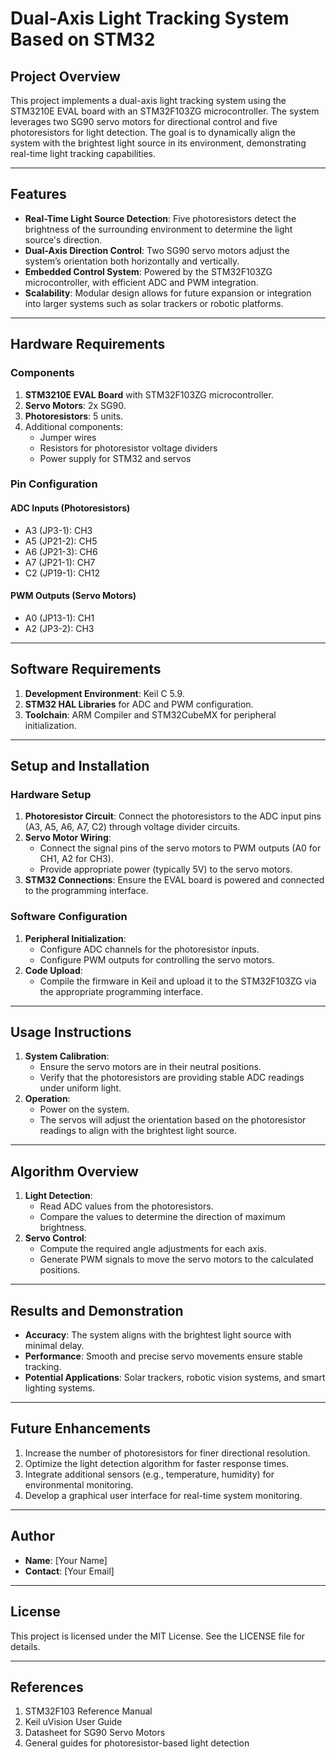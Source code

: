 
# Dual-Axis Light Tracking System Based on STM32

## Project Overview

This project implements a dual-axis light tracking system using the STM3210E EVAL board with an STM32F103ZG microcontroller. The system leverages two SG90 servo motors for directional control and five photoresistors for light detection. The goal is to dynamically align the system with the brightest light source in its environment, demonstrating real-time light tracking capabilities.

---

## Features

- **Real-Time Light Source Detection**: Five photoresistors detect the brightness of the surrounding environment to determine the light source's direction.
- **Dual-Axis Direction Control**: Two SG90 servo motors adjust the system’s orientation both horizontally and vertically.
- **Embedded Control System**: Powered by the STM32F103ZG microcontroller, with efficient ADC and PWM integration.
- **Scalability**: Modular design allows for future expansion or integration into larger systems such as solar trackers or robotic platforms.

---

## Hardware Requirements

### Components

1. **STM3210E EVAL Board** with STM32F103ZG microcontroller.
2. **Servo Motors**: 2x SG90.
3. **Photoresistors**: 5 units.
4. Additional components:
   - Jumper wires
   - Resistors for photoresistor voltage dividers
   - Power supply for STM32 and servos

### Pin Configuration

#### ADC Inputs (Photoresistors)

- A3 (JP3-1): CH3
- A5 (JP21-2): CH5
- A6 (JP21-3): CH6
- A7 (JP21-1): CH7
- C2 (JP19-1): CH12

#### PWM Outputs (Servo Motors)

- A0 (JP13-1): CH1
- A2 (JP3-2): CH3

---

## Software Requirements

1. **Development Environment**: Keil C 5.9.
2. **STM32 HAL Libraries** for ADC and PWM configuration.
3. **Toolchain**: ARM Compiler and STM32CubeMX for peripheral initialization.

---

## Setup and Installation

### Hardware Setup

1. **Photoresistor Circuit**: Connect the photoresistors to the ADC input pins (A3, A5, A6, A7, C2) through voltage divider circuits.
2. **Servo Motor Wiring**:
   - Connect the signal pins of the servo motors to PWM outputs (A0 for CH1, A2 for CH3).
   - Provide appropriate power (typically 5V) to the servo motors.
3. **STM32 Connections**: Ensure the EVAL board is powered and connected to the programming interface.

### Software Configuration

1. **Peripheral Initialization**:
   - Configure ADC channels for the photoresistor inputs.
   - Configure PWM outputs for controlling the servo motors.
2. **Code Upload**:
   - Compile the firmware in Keil and upload it to the STM32F103ZG via the appropriate programming interface.

---

## Usage Instructions

1. **System Calibration**:
   - Ensure the servo motors are in their neutral positions.
   - Verify that the photoresistors are providing stable ADC readings under uniform light.
2. **Operation**:
   - Power on the system.
   - The servos will adjust the orientation based on the photoresistor readings to align with the brightest light source.

---

## Algorithm Overview

1. **Light Detection**:
   - Read ADC values from the photoresistors.
   - Compare the values to determine the direction of maximum brightness.
2. **Servo Control**:
   - Compute the required angle adjustments for each axis.
   - Generate PWM signals to move the servo motors to the calculated positions.

---

## Results and Demonstration

- **Accuracy**: The system aligns with the brightest light source with minimal delay.
- **Performance**: Smooth and precise servo movements ensure stable tracking.
- **Potential Applications**: Solar trackers, robotic vision systems, and smart lighting systems.

---

## Future Enhancements

1. Increase the number of photoresistors for finer directional resolution.
2. Optimize the light detection algorithm for faster response times.
3. Integrate additional sensors (e.g., temperature, humidity) for environmental monitoring.
4. Develop a graphical user interface for real-time system monitoring.

---

## Author

- **Name**: [Your Name]
- **Contact**: [Your Email]

---

## License

This project is licensed under the MIT License. See the LICENSE file for details.

---

## References

1. STM32F103 Reference Manual
2. Keil uVision User Guide
3. Datasheet for SG90 Servo Motors
4. General guides for photoresistor-based light detection
